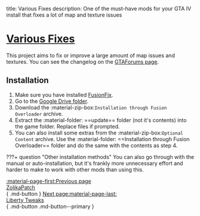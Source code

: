 title: Various Fixes
description: One of the must-have mods for your GTA IV install that fixes a lot of map and texture issues

# [Various Fixes](https://gtaforums.com/topic/975211-various-fixes/)

This project aims to fix or improve a large amount of map issues and textures. You can see the changelog on the [GTAForums page](https://gtaforums.com/topic/975211-various-fixes/).

<h2>Installation</h2>

1. Make sure you have installed [FusionFix](fusionfix.md).
2. Go to the [Google Drive folder](https://drive.google.com/drive/folders/1nLq3uiw1XFW5lrIwdSLuk2ZhpEWzdLw0).
3. Download the :material-zip-box:`Installation through Fusion Overloader` archive.
4. Extract the :material-folder: ==update== folder (not it's contents) into the game folder. Replace files if prompted.
5. You can also install some extras from the :material-zip-box:`Optional Content` archive. Use the :material-folder: ==Installation through Fusion Overloader== folder and do the same with the contents as step 4.

???+ question "Other installation methods"
    You can also go through with the manual or auto-installation, but it's frankly more unnecessary effort and harder to make to work with other mods than using this.

[:material-page-first:Previous page <br>ZolikaPatch</br>](zolikapatch.md){ .md-button } [Next page:material-page-last: <br>Liberty Tweaks</br>](libertytweaks.md){ .md-button .md-button--primary }
